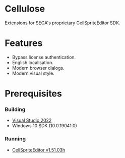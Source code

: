 # Cellulose
Extensions for SEGA's proprietary CellSpriteEditor SDK.

# Features
- Bypass license authentication.
- English localisation.
- Modern browser dialogs.
- Modern visual style.

# Prerequisites
### Building
- [Visual Studio 2022](https://visualstudio.microsoft.com/vs/)
- Windows 10 SDK (10.0.19041.0)

### Running
- [CellSpriteEditor v1.51.03h](https://archive.org/details/cell-sprite-editor-sdk)
